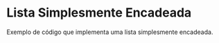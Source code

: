 # Lista Simplesmente Encadeada
<p> Exemplo de código que implementa uma lista simplesmente encadeada.</p> 